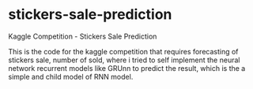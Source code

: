 # stickers-sale-prediction

Kaggle Competition - Stickers Sale Prediction

This is the code for the kaggle competition that requires forecasting of stickers sale, number of sold, where i tried to self implement the neural network recurrent models like GRUnn to predict the result, which is the a simple and child model of RNN model.